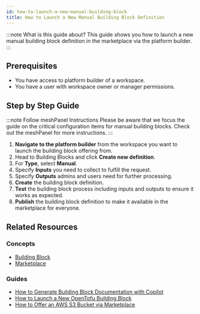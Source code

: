 ```yaml
---
id: how-to-launch-a-new-manual-building-block
title: How to Launch a New Manual Building Block Definition
---
```


:::note What is this guide about?
This guide shows you how to launch a new manual building block definition in the marketplace via the platform builder.
:::

## Prerequisites

- You have access to platform builder of a workspace.
- You have a user with workspace owner or manager permissions.

## Step by Step Guide

:::note Follow meshPanel Instructions
Please be aware that we focus the guide on the critical configuration items for manual building blocks. Check out the meshPanel for more instructions.
:::

1. **Navigate to the platform builder** from the workspace you want to launch the building block offering from.
2. Head to Building Blocks and click **Create new definition**.
3. For **Type**, select **Manual**.
4. Specify **Inputs** you need to collect to fulfill the request.
5. Specify **Outputs** admins and users need for further processing.
6. **Create** the building block definition.
7. **Test** the building block process including inputs and outputs to ensure it works as expected.
8. **Publish** the building block definition to make it available in the marketplace for everyone.

## Related Resources

### Concepts

- [Building Block](../../concepts/building-block.md)
- [Marketplace](../../concepts/marketplace.md)

### Guides

- [How to Generate Building Block Documentation with Copilot](../../guides/developer-engagement/how-to-generate-building-block-documentation.md)
- [How to Launch a New OpenTofu Building Block](../../guides/core/how-to-launch-a-new-opentofu-building-block.md)
- [How to Offer an AWS S3 Bucket via Marketplace](../../getting-started/building-aws-quickstart-guide.md)